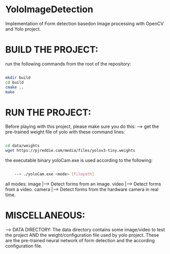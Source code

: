 # YoloImageDetection
Implementation of Form detection basedon  Image processing with OpenCV and Yolo project.





# BUILD THE PROJECT:

run the following commands from the root of the repository:

```` sh

mkdir build
cd build
cmake ..
make

````




# RUN THE PROJECT:

Before playing with this project, please make sure you do this:
    --> get the pre-trained weight file of yolo with these command lines:

```` sh

cd data/weights
wget https://pjreddie.com/media/files/yolov3-tiny.weights

````


the executable binary yoloCam.exe is used according to the following:

```` sh

    --> ./yoloCam.exe <mode> [filepath]

````

all modes:
    image <imagepatn>  |--> Detect forms from an image.
    video <videopath>  |--> Detect forms from a video.
    camera             |--> Detect forms from the hardware camera in real time.


# MISCELLANEOUS:

--> DATA DIRECTORY:
    The data directory contains some image/video to test the project AND the weight/configuration file
    used by yolo project. These are the pre-trained neural network of form detection and the according
    configuration file.
